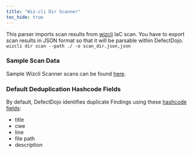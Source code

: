 ```yaml
---
title: "Wiz-cli Dir Scanner"
toc_hide: true
---
```

This parser imports scan results from [wizcli](https://www.wiz.io/) IaC scan. You have to export scan results in JSON format so that it will be parsable within DefectDojo.
`wizcli dir scan --path ./ -o scan_dir.json,json`

### Sample Scan Data
Sample Wizcli Scanner scans can be found [here](https://github.com/DefectDojo/django-DefectDojo/tree/master/unittests/scans/wizcli_dir).
    
### Default Deduplication Hashcode Fields
By default, DefectDojo identifies duplicate Findings using these [hashcode fields](https://docs.defectdojo.com/en/working_with_findings/finding_deduplication/about_deduplication/):

- title
- cwe
- line
- file path
- description
